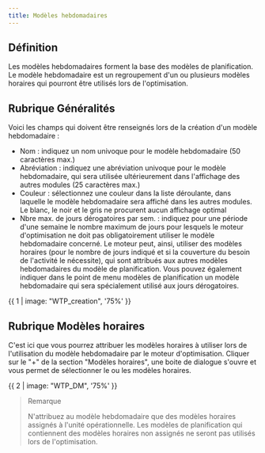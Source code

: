 ```yaml
---
title: Modèles hebdomadaires
---
```


## Définition
Les modèles hebdomadaires forment la base des modèles de planification. Le modèle hebdomadaire est un regroupement d'un ou plusieurs modèles horaires qui pourront être utilisés lors de l'optimisation.

## Rubrique Généralités
Voici les champs qui doivent être renseignés lors de la création d'un modèle hebdomadaire :

- Nom : indiquez un nom univoque pour le modèle hebdomadaire (50 caractères max.)
- Abréviation : indiquez une abréviation univoque pour le modèle hebdomadaire, qui sera utilisée ultérieurement dans l'affichage des autres modules (25 caractères max.)
- Couleur : sélectionnez une couleur dans la liste déroulante, dans laquelle le modèle hebdomadaire sera affiché dans les autres modules. Le blanc, le noir et le gris ne procurent aucun affichage optimal
- Nbre max. de jours dérogatoires par sem. : indiquez pour une période d'une semaine le nombre maximum de jours pour lesquels le moteur d'optimisation ne doit pas obligatoirement utiliser le modèle hebdomadaire concerné. Le moteur peut, ainsi, utiliser des modèles horaires (pour le nombre de jours indiqué et si la couverture du besoin de l'activité le nécessite), qui sont attribués aux autres modèles hebdomadaires du modèle de planification. Vous pouvez également indiquer dans le point de menu modèles de planification un modèle hebdomadaire qui sera spécialement utilisé aux jours dérogatoires.

{{ 1 | image: "WTP_creation", '75%' }}

## Rubrique Modèles horaires
C'est ici que vous pourrez attribuer les modèles horaires à utiliser lors de l'utilisation du modèle hebdomadaire par le moteur d'optimisation.
Cliquer sur le "+" de la section "Modèles horaires", une boite de dialogue s'ouvre et vous permet de sélectionner le ou les modèles horaires.

{{ 2 | image: "WTP_DM", '75%' }}

> Remarque
>
> N'attribuez au modèle hebdomadaire que des modèles horaires assignés à l'unité opérationnelle. Les modèles de planification qui contiennent des modèles horaires non assignés ne seront pas utilisés lors de l'optimisation.
